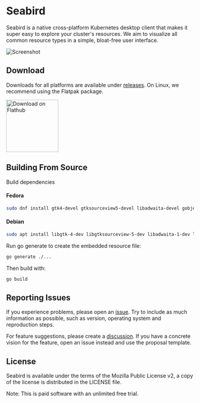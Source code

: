 # Seabird

Seabird is a native cross-platform Kubernetes desktop client that makes it super
easy to explore your cluster's resources. We aim to visualize all common
resource types in a simple, bloat-free user interface.

![Screenshot](https://getseabird.github.io/images/screenshot.png)

## Download

Downloads for all platforms are available under
[releases](https://github.com/getseabird/seabird/releases). On Linux, we
recommend using the Flatpak package.

<a href='https://flathub.org/apps/dev.skynomads.Seabird'>
  <img width='140' alt='Download on Flathub' src='https://flathub.org/api/badge?locale=en'/>
</a>

## Building From Source

Build dependencies

#### Fedora

```sh
sudo dnf install gtk4-devel gtksourceview5-devel libadwaita-devel gobject-introspection-devel glib2-devel vte291-gtk4-devel golang
```

#### Debian

```sh
sudo apt install libgtk-4-dev libgtksourceview-5-dev libadwaita-1-dev libgirepository1.0-dev libglib2.0-dev-bin libvte-2.91-gtk4-dev golang-go
```

Run go generate to create the embedded resource file:

```sh
go generate ./...
```

Then build with:

```sh
go build
```

## Reporting Issues

If you experience problems, please open an
[issue](github.com/getseabird/seabird/issues). Try to include as much
information as possible, such as version, operating system and reproduction
steps.

For feature suggestions, please create a
[discussion](https://github.com/getseabird/seabird/discussions). If you have a
concrete vision for the feature, open an issue instead and use the proposal
template.

## License

Seabird is available under the terms of the Mozilla Public License v2, a copy of
the license is distributed in the LICENSE file.

Note: This is paid software with an unlimited free trial.
